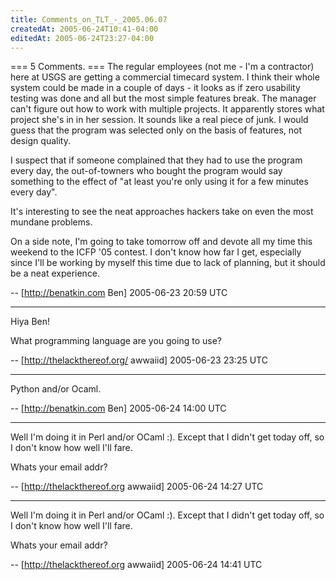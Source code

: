 ```yaml
---
title: Comments_on_TLT_-_2005.06.07
createdAt: 2005-06-24T10:41-04:00
editedAt: 2005-06-24T23:27-04:00
---
```


=== 5 Comments. ===
The regular employees (not me - I'm a contractor) here at USGS are getting a commercial timecard system. I think their whole system could be made in a couple of days - it looks as if zero usability testing was done and all but the most simple features break. The manager can't figure out how to work with multiple projects. It apparently stores what project she's in in her session. It sounds like a real piece of junk. I would guess that the program was selected only on the basis of features, not design quality.

I suspect that if someone complained that they had to use the program every day, the out-of-towners who bought the program would say something to the effect of "at least you're only using it for a few minutes every day".

It's interesting to see the neat approaches hackers take on even the most mundane problems.

On a side note, I'm going to take tomorrow off and devote all my time this weekend to the ICFP '05 contest. I don't know how far I get, especially since I'll be working by myself this time due to lack of planning, but it should be a neat experience.

-- [http://benatkin.com Ben] 2005-06-23 20:59 UTC


----

Hiya Ben!

What programming language are you going to use?

-- [http://thelackthereof.org/ awwaiid] 2005-06-23 23:25 UTC


----

Python and/or Ocaml.

-- [http://benatkin.com Ben] 2005-06-24 14:00 UTC


----

Well I'm doing it in Perl and/or OCaml :). Except that I didn't get today off, so I don't know how well I'll fare.

Whats your email addr?

-- [http://thelackthereof.org awwaiid] 2005-06-24 14:27 UTC


----

Well I'm doing it in Perl and/or OCaml :). Except that I didn't get today off, so I don't know how well I'll fare.

Whats your email addr?

-- [http://thelackthereof.org awwaiid] 2005-06-24 14:41 UTC


